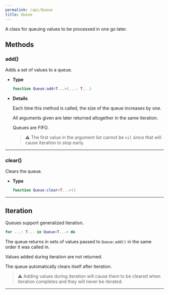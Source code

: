 ```yaml
---
permalink: /api/Queue
title: Queue
---
```


A class for queuing values to be processed in one go later.

## Methods

### add()

Adds a set of values to a queue.

- **Type**

    ```lua
    function Queue:add<T...>(...: T...)
    ```

- **Details**

    Each time this method is called, the size of the queue increases by one.

    All arguments given are later returned altogether in the same iteration.

    Queues are FIFO.

    > ⚠️ The first value in the argument list cannot be `nil` since that will
    > cause iteration to stop early.

---

### clear()

Clears the queue.

- **Type**

    ```lua
    function Queue:clear<T...>()
    ```

---

## Iteration

Queues support generalized iteration.

```lua
for ...: T... in Queue<T...> do
```

The queue returns in sets of values passed to `Queue:add()` in the same
order it was called in.

Values added during iteration are not returned.

The queue automatically clears itself after iteration.

> ⚠️ Adding values during iteration will cause them to be cleared when
> iteration completes and they will never be iterated.

---
